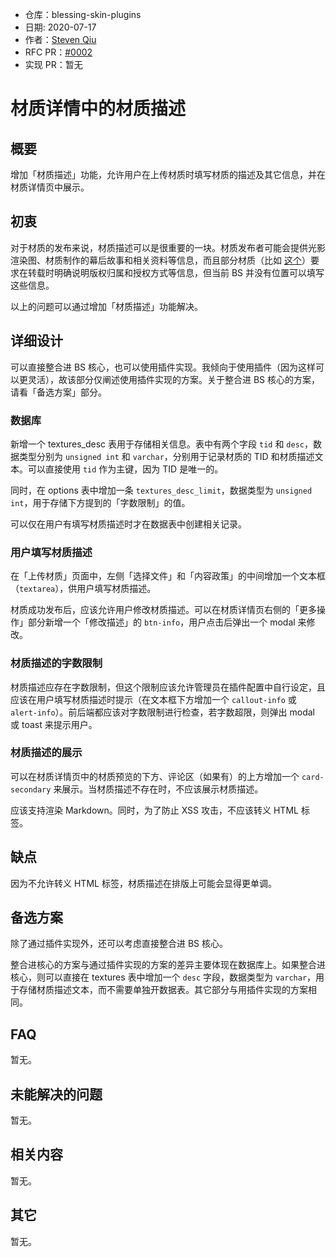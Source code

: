 - 仓库：blessing-skin-plugins
- 日期: 2020-07-17
- 作者：[Steven Qiu](https://github.com/tnqzh123)
- RFC PR：[#0002](https://github.com/bs-community/rfcs/pull/2)
- 实现 PR：暂无

# 材质详情中的材质描述

## 概要

增加「材质描述」功能，允许用户在上传材质时填写材质的描述及其它信息，并在材质详情页中展示。

## 初衷

对于材质的发布来说，材质描述可以是很重要的一块。材质发布者可能会提供光影渲染图、材质制作的幕后故事和相关资料等信息，而且部分材质（比如 [这个](https://www.mcbbs.net/thread-1073023-1-1.html)）要求在转载时明确说明版权归属和授权方式等信息，但当前 BS 并没有位置可以填写这些信息。

以上的问题可以通过增加「材质描述」功能解决。

## 详细设计

可以直接整合进 BS 核心，也可以使用插件实现。我倾向于使用插件（因为这样可以更灵活），故该部分仅阐述使用插件实现的方案。关于整合进 BS 核心的方案，请看「备选方案」部分。

### 数据库

新增一个 textures_desc 表用于存储相关信息。表中有两个字段 `tid` 和 `desc`，数据类型分别为 `unsigned int` 和 `varchar`，分别用于记录材质的 TID 和材质描述文本。可以直接使用 `tid` 作为主键，因为 TID 是唯一的。

同时，在 options 表中增加一条 `textures_desc_limit`，数据类型为 `unsigned int`，用于存储下方提到的「字数限制」的值。

可以仅在用户有填写材质描述时才在数据表中创建相关记录。

### 用户填写材质描述

在「上传材质」页面中，左侧「选择文件」和「内容政策」的中间增加一个文本框（`textarea`），供用户填写材质描述。

材质成功发布后，应该允许用户修改材质描述。可以在材质详情页右侧的「更多操作」部分新增一个「修改描述」的 `btn-info`，用户点击后弹出一个 modal 来修改。

### 材质描述的字数限制

材质描述应存在字数限制，但这个限制应该允许管理员在插件配置中自行设定，且应该在用户填写材质描述时提示（在文本框下方增加一个 `callout-info` 或 `alert-info`）。前后端都应该对字数限制进行检查，若字数超限，则弹出 modal 或 toast 来提示用户。

### 材质描述的展示

可以在材质详情页中的材质预览的下方、评论区（如果有）的上方增加一个 `card-secondary` 来展示。当材质描述不存在时，不应该展示材质描述。

应该支持渲染 Markdown。同时，为了防止 XSS 攻击，不应该转义 HTML 标签。

## 缺点

因为不允许转义 HTML 标签，材质描述在排版上可能会显得更单调。

## 备选方案

除了通过插件实现外，还可以考虑直接整合进 BS 核心。

整合进核心的方案与通过插件实现的方案的差异主要体现在数据库上。如果整合进核心，则可以直接在 textures 表中增加一个 `desc` 字段，数据类型为 `varchar`，用于存储材质描述文本，而不需要单独开数据表。其它部分与用插件实现的方案相同。

## FAQ

暂无。

## 未能解决的问题

暂无。

## 相关内容

暂无。

## 其它

暂无。